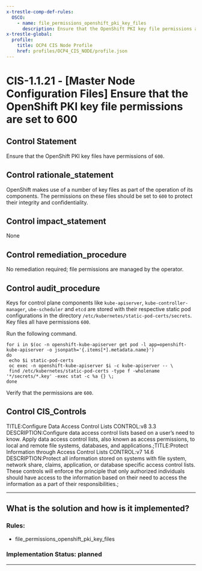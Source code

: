 ```yaml
---
x-trestle-comp-def-rules:
  OSCO:
    - name: file_permissions_openshift_pki_key_files
      description: Ensure that the OpenShift PKI key file permissions are set to 600
x-trestle-global:
  profile:
    title: OCP4 CIS Node Profile
    href: profiles/OCP4_CIS_NODE/profile.json
---
```


# CIS-1.1.21 - \[Master Node Configuration Files\] Ensure that the OpenShift PKI key file permissions are set to 600

## Control Statement

Ensure that the OpenShift PKI key files have permissions of `600`.

## Control rationale_statement

OpenShift makes use of a number of key files as part of the operation of its components. The permissions on these files should be set to `600` to protect their integrity and confidentiality.

## Control impact_statement

None

## Control remediation_procedure

No remediation required; file permissions are managed by the operator.

## Control audit_procedure

Keys for control plane components like `kube-apiserver`, `kube-controller-manager`, `ube-scheduler` and `etcd` are stored with their respective static pod configurations in the directory `/etc/kubernetes/static-pod-certs/secrets`. Key files all have permissions `600`.

Run the following command.

```
for i in $(oc -n openshift-kube-apiserver get pod -l app=openshift-kube-apiserver -o jsonpath='{.items[*].metadata.name}')
do
 echo $i static-pod-certs
 oc exec -n openshift-kube-apiserver $i -c kube-apiserver -- \
 find /etc/kubernetes/static-pod-certs -type f -wholename '*/secrets/*.key' -exec stat -c %a {} \;
done
```

Verify that the permissions are `600`.

## Control CIS_Controls

TITLE:Configure Data Access Control Lists CONTROL:v8 3.3 DESCRIPTION:Configure data access control lists based on a user’s need to know. Apply data access control lists, also known as access permissions, to local and remote file systems, databases, and applications.;TITLE:Protect Information through Access Control Lists CONTROL:v7 14.6 DESCRIPTION:Protect all information stored on systems with file system, network share, claims, application, or database specific access control lists. These controls will enforce the principle that only authorized individuals should have access to the information based on their need to access the information as a part of their responsibilities.;

______________________________________________________________________

## What is the solution and how is it implemented?

<!-- For implementation status enter one of: implemented, partial, planned, alternative, not-applicable -->

<!-- Note that the list of rules under ### Rules: is read-only and changes will not be captured after assembly to JSON -->

<!-- Add control implementation description here for control: CIS-1.1.21 -->

### Rules:

  - file_permissions_openshift_pki_key_files

### Implementation Status: planned

______________________________________________________________________
